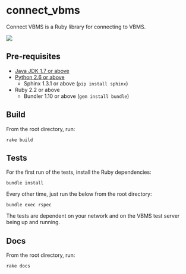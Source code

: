# connect_vbms

Connect VBMS is a Ruby library for connecting to VBMS.

![](https://travis-ci.org/department-of-veterans-affairs/connect_vbms.svg?branch=master)

## Pre-requisites

- [Java JDK 1.7 or above](http://www.oracle.com/technetwork/java/javase/downloads/index.html)
- [Python 2.6 or above](https://www.python.org/downloads/)
	- Sphinx 1.3.1 or above (`pip install sphinx`)
- Ruby 2.2 or above
	- Bundler 1.10 or above (`gem install bundle`)

## Build

From the root directory, run:

`rake build`

## Tests

For the first run of the tests, install the Ruby dependencies:

`bundle install`

Every other time, just run the below from the root directory:

`bundle exec rspec`

The tests are dependent on your network and on the VBMS test server being up and running.

## Docs

From the root directory, run:

`rake docs`

